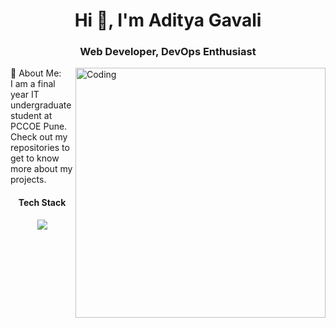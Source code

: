 <h1 align="center">Hi 👋, I'm Aditya Gavali</h1>
<h3 align="center">Web Developer, DevOps Enthusiast</h3>
<img align="right" alt="Coding" width="400" src="https://img.freepik.com/free-vector/male-programmer-working-computer-office-wall-with-hanging-reminder-stickers-developer-creating-new-software-interface-coding-programming-system-administrator-designer-character_575670-1159.jpg?size=626&ext=jpg">
💫 About Me:<br>
 I am a final year IT undergraduate student at PCCOE Pune.<br>
Check out my repositories to get to know more about my projects.

<h4 align="center">Tech Stack</h4>
<br./>
<div align="center">
<code><img src="https://skillicons.dev/icons?i=html,css,react,next,nodejs,express,cpp,c,java,mysql,mongodb,nodejs&perline=7">
</code>
<div/>





<!-- Proudly created with GPRM ( https://gprm.itsvg.in ) -->
